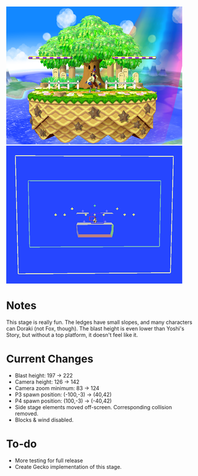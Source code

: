 ![v0.7a](overview.png "v0.7a")
![v0.7a](bounds.png "v0.7a")
# Notes
This stage is really fun. The ledges have small slopes, and many characters can Doraki (not Fox, though). The blast height is even lower than Yoshi's Story, but without a top platform, it doesn't feel like it.

# Current Changes
* Blast height: 197 -> 222
* Camera height: 126 -> 142
* Camera zoom minimum: 83 -> 124
* P3 spawn position: (-100,-3) -> (40,42)
* P4 spawn position: (100,-3) -> (-40,42)
* Side stage elements moved off-screen. Corresponding collision removed.
* Blocks & wind disabled.

# To-do
* More testing for full release
* Create Gecko implementation of this stage.